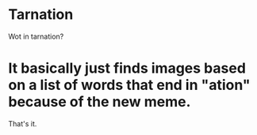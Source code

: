 # Tarnation
Wot in tarnation?
# It basically just finds images based on a list of words that end in "ation" because of the new meme.
That's it.